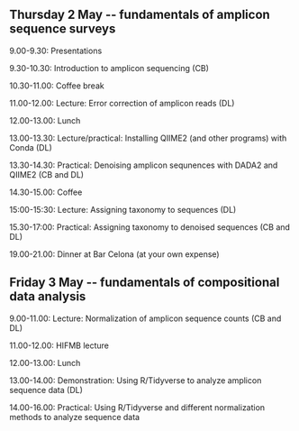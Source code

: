 ## Thursday 2 May -- fundamentals of amplicon sequence surveys

9.00-9.30: Presentations

9.30-10.30: Introduction to amplicon sequencing (CB)

10.30-11.00: Coffee break

11.00-12.00: Lecture: Error correction of amplicon reads (DL)

12.00-13.00: Lunch

13.00-13.30: Lecture/practical: Installing QIIME2 (and other programs) with Conda (DL)

13.30-14.30: Practical: Denoising amplicon sequnences with DADA2 and QIIME2 (CB and DL)

14.30-15.00: Coffee

15:00-15:30: Lecture: Assigning taxonomy to sequences (DL)

15.30-17:00: Practical: Assigning taxonomy to denoised sequences (CB and DL)

19.00-21.00: Dinner at Bar Celona (at your own expense)

## Friday 3 May -- fundamentals of compositional data analysis

9.00-11.00: Lecture: Normalization of amplicon sequence counts (CB and DL)

11.00-12.00: HIFMB lecture

12.00-13.00: Lunch

13.00-14.00: Demonstration: Using R/Tidyverse to analyze amplicon sequence data (DL)

14.00-16.00: Practical: Using R/Tidyverse and different normalization methods to analyze sequence data
